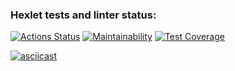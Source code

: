 ### Hexlet tests and linter status:

[![Actions Status](https://github.com/Kos1la/backend-project-46/actions/workflows/hexlet-check.yml/badge.svg)](https://github.com/Kos1la/backend-project-46/actions)
[![Maintainability](https://api.codeclimate.com/v1/badges/108244df960d0abe7e8a/maintainability)](https://codeclimate.com/github/Kos1la/backend-project-46/maintainability)
[![Test Coverage](https://api.codeclimate.com/v1/badges/108244df960d0abe7e8a/test_coverage)](https://codeclimate.com/github/Kos1la/backend-project-46/test_coverage)

[![asciicast](https://asciinema.org/a/mvncRpacSFOBGD7mM7790XnAN.svg)](https://asciinema.org/a/mvncRpacSFOBGD7mM7790XnAN)
